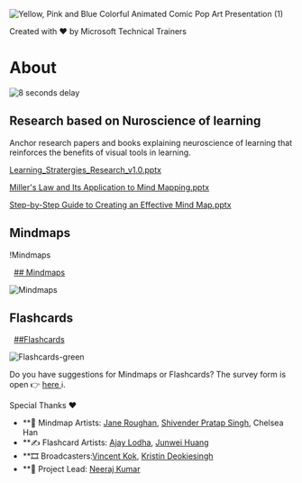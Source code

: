 ![Yellow, Pink and Blue Colorful Animated Comic Pop Art Presentation (1)](https://github.com/user-attachments/assets/931cbe95-9cb4-4ebf-be33-0c9bf2523288)


Created with ❤️ by Microsoft Technical Trainers

# About

![8 seconds delay](https://github.com/user-attachments/assets/7c216923-187e-4e5d-9134-384694a9676b)

## Research based on Nuroscience of learning
Anchor research papers and books explaining neuroscience of learning that reinforces the benefits of visual tools in learning.

[Learning_Stratergies_Research_v1.0.pptx](https://github.com/user-attachments/files/18847484/Learning_Stratergies_Research_v1.0.pptx)

[Miller's Law and Its Application to Mind Mapping.pptx](https://github.com/user-attachments/files/18847488/Miller.s.Law.and.Its.Application.to.Mind.Mapping.pptx)

[Step-by-Step Guide to Creating an Effective Mind Map.pptx](https://github.com/user-attachments/files/18847495/Step-by-Step.Guide.to.Creating.an.Effective.Mind.Map.pptx)


## Mindmaps 


!Mindmaps


<div class="button-container">
  <a href="mindmap.md" class="comic-button">## Mindmaps</a>
</div>

![Mindmaps](https://github.com/user-attachments/assets/a2e0d01d-1aaf-4e8a-9951-4ba4c741eab7)

## Flashcards
<div class="button-container">
  <a href="flashcards.md" class="comic-button"> ##Flashcards</a>
</div>


![Flashcards-green](https://github.com/user-attachments/assets/bc2378a4-7af6-4181-9ca5-8579d958962c)


Do you have suggestions for Mindmaps or Flashcards? The survey form is open 👉 [here ](https://aka.ms/BrainwaveFeedback)ℹ️.

Special Thanks ❤️
* **🎨 Mindmap Artists: [Jane Roughan](https://www.linkedin.com/in/jane-roughan/), [Shivender Pratap Singh](https://www.linkedin.com/in/shivender09071987/), Chelsea Han
* **✍️ Flashcard Artists: [Ajay Lodha](https://www.linkedin.com/in/alodha100/), [Junwei Huang ](https://www.linkedin.com/in/wbpluto/)
* **🎞️ Broadcasters:[Vincent Kok](https://www.linkedin.com/in/vincekok/), [Kristin Deokiesingh](https://www.linkedin.com/in/sineaddeokiesingh/)
* **🙏 Project Lead: [Neeraj Kumar](https://www.linkedin.com/in/neerajtrainer/)


